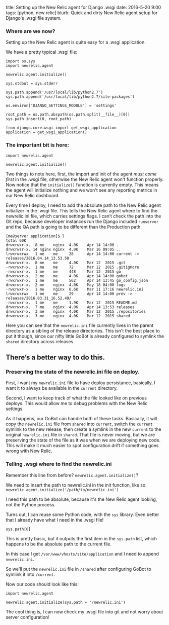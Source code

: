 title: Setting up the New Relic agent for Django .wsgi
date: 2016-5-20 9:00
tags: [python, new relic]
blurb: Quick and dirty New Relic agent setup for Django's .wsgi file system.

### Where are we now?

Setting up the New Relic agent is quite easy for a .wsgi application.

We have a pretty typical .wsgi file:

	import os,sys
	import newrelic.agent
	
	newrelic.agent.initialize()
	
	sys.stdout = sys.stderr
	
	sys.path.append('/usr/local/lib/python2.7')
	sys.path.append('/usr/local/lib/python2.7/site-packages')
	
	os.environ['DJANGO_SETTINGS_MODULE'] = 'settings'
	
	root_path = os.path.abspath(os.path.split(__file__)[0])
	sys.path.insert(0, root_path)
	
	from django.core.wsgi import get_wsgi_application
	application = get_wsgi_application()

### The important bit is here:

	import newrelic.agent
	
	newrelic.agent.initialize()

Two things to note here, first, the import and init of the agent *must come first* in the .wsgi file, otherwise the New Relic agent won't function properly. Now notice that the `initialize()` function is currently empty. This means the agent will initialize nothing and we won't see any reporting metrics in our New Relic dashboard.

Every time I deploy, I need to add the absolute path to the New Relic agent initializer in the .wsgi file. This tells the New Relic agent where to find the newrelic.ini file, which carries settings flags. I can’t check the path into the Git repo, because developer instances run the Django included `runserver` and the QA path is going to be different than the Production path.

	[me@server application]$ l
	total 60K
	drwxrwxr-x.  8 me	 nginx  4.0K 	Apr 14 14:00 .
	drwxrwsr-x. 14 nginx nginx  4.0K 	Mar 16 09:05 ..
	lrwxrwxrwx   1 me	 me	   	28 		Apr 14 14:00 current -> releases/2016.04.14_13.53.50
	drwxrwxr-x.  8 me	 me	 	4.0K 	Mar 12  2015 .git
	-rwxrwxr-x.  1 me	 me	   	72 		Mar 12  2015 .gitignore
	-rwxrwxr-x.  1 me	 me	  	448 	Mar 12  2015 go
	drwxrwxr-x.  2 me	 me	 	4.0K 	Apr 14 14:00 gobot
	-rwxrwxr-x.  1 me	 me	  	562 	Apr 14 13:45 go_config.json
	drwxrwsr-x.  2 me	 nginx  4.0K 	May 18 04:00 logs
	-rwxrwxr-x   1 me	 nginx  8.6K 	Mar 11 17:16 newrelic.ini
	lrwxrwxrwx   1 me	 me	   	29 		Apr 14 14:00 prev -> releases/2016.03.31_16.52.49/
	-rwxrwxr-x.  1 me	 me	 	1.9K 	Mar 12  2015 README.md
	drwxrwxr-x.  7 me	 nginx  4.0K 	Apr 14 13:53 releases
	drwxrwxr-x.  3 me	 nginx  4.0K 	Mar 12  2015 .repositories
	drwxrwxr-x.  3 me	 nginx  4.0K 	Mar 12  2015 shared	

Here you can see that the `newrelic.ini` file currently lives in the parent directory as a sibling of the release directories. This isn't the best place to put it though, since our nifty little GoBot is already configured to symlink the `shared` directory across releases. 

## There’s a better way to do this.

### Preserving the state of the newrelic.ini file on deploy.
First, I want my `newrelic.ini` file to have deploy persistance, basically, I want it to always be available in the `current` directory.

Second, I want to keep track of what the file looked like on previous deploys. This would allow me to debug problems with the New Relic settings.

As it happens, our GoBot can handle both of these tasks. Basically, it will copy the `newrelic.ini` file from `shared` into `current`, switch the `current` symlink to the new release, then create a symlink in the new `current` to the original `newrelic.ini` file in `shared`. That file is never moving, but we are preserving the state of the file as it was when we are deploying new code. This will make it much easier to spot configuration drift if something goes wrong with New Relic.

### Telling .wsgi where to find the newrelic.ini

Remember this line from before? `newrelic.agent.initialize()`?

We need to insert the path to newrelic.ini in the init function, like so: `newrelic.agent.initialize('/path/to/newrelic.ini')`

I need this path to be absolute, because it's the New Relic agent looking, not the Python process.

Turns out, I can reuse some Python code, with the `sys` library. Even better that I already have what I need in the .wsgi file!

	sys.path[0]

This is pretty basic, but it outputs the first item in the `sys.path` list, which happens to be the absolute path to the current file.

In this case I get `/var/www/vhosts/site/application` and I need to append `newrelic.ini`.

So we'll put the `newrelic.ini` file in `/shared` after configuring GoBot to symlink it into `/current`. 

Now our code should look like this:

	import newrelic.agent
	
	newrelic.agent.initialize(sys.path + '/newrelic.ini')

The cool thing is, I can now check my .wsgi file into git and not worry about server configuration!

